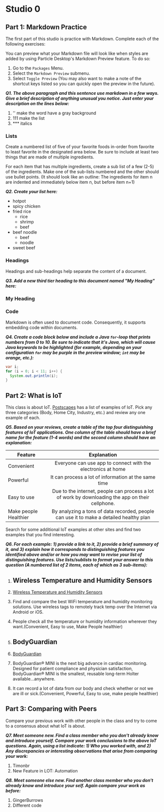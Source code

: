 # Studio 0

## Part 1: Markdown Practice

The first part of this studio is practice with Markdown. Complete each of the following exercises:

You can preview what your Markdown file will look like when styles are added by using Particle Desktop's Markdown Preview feature. To do so:
1. Go to the `Packages` Menu.
1. Select the `Markdown Preview` submenu.
1. Select `Toggle Preview` (You may also want to make a note of the shortcut keys listed so you can quickly open the preview in the future).

***Q1. The above paragraph and this sentence use markdown in a few ways.  Give a brief description of anything unusual you notice.  Just enter your description on the lines below:***

1. '' make the word have a gray background
1. 111 make the list
1. *** italics

### Lists

Create a numbered list of five of your favorite foods in-order from favorite to least favorite in the designated area below. Be sure to include at least two things that are made of multiple ingredients.  

For each item that has multiple ingredients, create a sub list of a few (2-5) of the ingredients.  Make one of the sub-lists numbered and the other should use bullet points. (It should look like an outline: The ingredients for item n are indented and immediately below item n, but before item n+1)

***Q2. Create your list here:***

- hotpot
- spicy chicken
- fried rice
  - rice
  - shrimp
  - beef
- beef noodle
  - beef
  - noodle
- sweet beef

### Headings

Headings and sub-headings help separate the content of a document.

***Q3. Add a new third tier heading to this document named "My Heading" here:***

### My Heading

### Code

Markdown is often used to document code.  Consequently, it supports embedding code within documents.

***Q4. Create a code block below and include a Java `for`-loop that prints numbers from 0 to 10. Be sure to indicate that it's Java, which will cause Java keywords to be highlighted (for example, depending on your configuration `for` may be purple in the preview window; `int` may be orange, etc.):***

```java
var i;
for (i = 0; i < 11; i++) {
  System.out.println(i);
}
```

## Part 2: What is IoT

This class is about IoT.  [Postscapes](https://www.postscapes.com/internet-of-things-examples/) has a list of examples of IoT.  Pick any three categories (Body, Home City, Industry, etc.) and review any one example of each.

***Q5.  Based on your reviews, create a table of the top four distinguishing features of IoT applications. One column of the table should have a brief name for the feature (1-4 words) and the second column should have an explanation:***

| Feature   |      Explanation      |
|--------|:-------------:|
| Convenient |  Everyone can use app to connect with the electronics at home |
| Powerful | It can process a lot of information at the same time |
| Easy to use | Due to the internet, people can process a lot of work by downloading the app on their cellphone.  |
| Make people Healthier | By analyzing a tons of data recorded, people can use it to make a detailed healthy plan |  

Search for some additional IoT examples at other sites and find two examples that you find interesting.

***Q6.  For each example: 1) provide a link to it, 2) provide a brief summary of it, and 3) explain how it corresponds to distinguishing features you identified above and/or or how you may want to revise your list of distinguishing features.  Use lists/sublists to format your answer to this question (A numbered list of 2 items, each of which as 3 sub-items):***

1. ## Wireless Temperature and Humidity Sensors
  1. [Wireless Temperature and Humidity Sensors](https://www.postscapes.com/home-wireless-sensor-systems/)

  2. Find and compare the best WiFi temperature and humidity monitoring solutions. Use wireless tags to remotely track temp over the Internet via Android or iOS.

  3. People check all the temperature or humidity information wherever they want.(Convenient, Easy to use, Make People healthier)
2. ## BodyGuardian
  1. [BodyGuardian](http://www.preventicesolutions.com/)

  2. BodyGuardian® MINI is the next big advance in cardiac monitoring. Designed for patient compliance and physician satisfaction, BodyGuardian® MINI is the smallest, reusable long-term Holter available...anywhere.

  3. It can record a lot of data from our body and check whether or not we are ill or sick.(Convenient, Powerful, Easy to use, make people healthier)


## Part 3: Comparing with Peers

Compare your previous work with other people in the class and try to come to a consensus about what IoT is about.

***Q7. Meet someone new.  Find a class member who you don't already know and introduce yourself.  Compare your work conclusions to the above IoT questions. Again, using a list indicate: 1) Who you worked with, and 2) Any discrepancies or interesting observations that arise from comparing your work:***

1. Timonbr
  1. New Feature in LOT: Automation


***Q8. Meet someone else new.  Find another class member who you don't already know and introduce your self.  Again compare your work as before:***

1. GingerBurrows
  1. Different code
